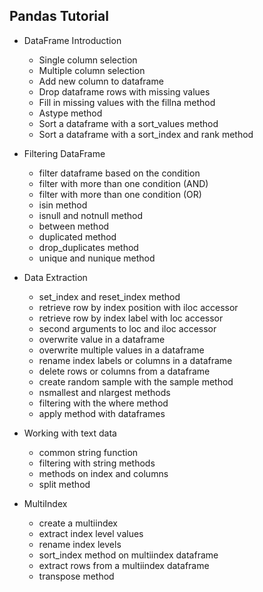 ## Pandas Tutorial

* DataFrame Introduction
  * Single column selection
  * Multiple column selection
  * Add new column to dataframe
  * Drop dataframe rows with missing values
  * Fill in missing values with the fillna method
  * Astype method
  * Sort a dataframe with a sort_values method
  * Sort a dataframe with a sort_index and rank method

* Filtering DataFrame
  * filter dataframe based on the condition
  * filter with more than one condition (AND)
  * filter with more than one condition (OR)
  * isin method
  * isnull and notnull method
  * between method
  * duplicated method
  * drop_duplicates method
  * unique and nunique method

* Data Extraction
  * set_index and reset_index method
  * retrieve row by index position with iloc accessor
  * retrieve row by index label with loc accessor
  * second arguments to loc and iloc accessor
  * overwrite value in a dataframe
  * overwrite multiple values in a dataframe
  * rename index labels or columns in a dataframe
  * delete rows or columns from a dataframe
  * create random sample with the sample method
  * nsmallest and nlargest methods
  * filtering with the where method
  * apply method with dataframes

* Working with text data
  * common string function
  * filtering with string methods
  * methods on index and columns
  * split method

* MultiIndex
  * create a multiindex
  * extract index level values
  * rename index levels
  * sort_index method on multiindex dataframe
  * extract rows from a multiindex dataframe
  * transpose method
